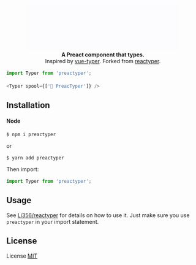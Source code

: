 <p align="center">
  <img alt="ReacTyper Demo GIF" src="demo.gif">
  <br />
  <b>A Preact component that types.</b>
  <br />
  Inspired by <a href="https://github.com/cngu/vue-typer">vue-typer</a>.  
  Forked from <a href="https://github.com/Li357/reactyper">reactyper</a>.
</p>

```js
import Typer from 'preactyper';

<Typer spool={['🎉 PreacTyper']} />
```

## Installation

#### Node

    $ npm i preactyper

or

    $ yarn add preactyper

Then import:

```js
import Typer from 'preactyper';
```

## Usage

See [Li356/reactyper](https://github.com/Li356/reactyper/blob/master/README.md) for details on how to use it. Just make sure you use `preactyper` in your import statement.


## License


License [MIT](https://opensource.org/licenses/MIT)
